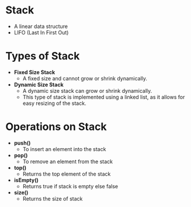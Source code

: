 # Stack
- A linear data structure
- LIFO (Last In First Out)

# Types of Stack
- **Fixed Size Stack**
    - A fixed size and cannot grow or shrink dynamically.
- **Dynamic Size Stack**
    - A dynamic size stack can grow or shrink dynamically.
    - This type of stack is implemented using a linked list, as it allows for easy resizing of the stack.

# Operations on Stack
- **push()**
    - To insert an element into the stack
- **pop()**
    - To remove an element from the stack
- **top()**
    - Returns the top element of the stack
- **isEmpty()**
    - Returns true if stack is empty else false
- **size()**
    - Returns the size of stack
